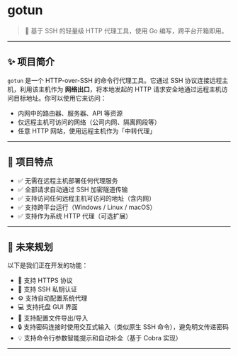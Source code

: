 # gotun

> 🚀 基于 SSH 的轻量级 HTTP 代理工具，使用 Go 编写，跨平台开箱即用。

---

## ✨ 项目简介

`gotun` 是一个 HTTP-over-SSH 的命令行代理工具。它通过 SSH 协议连接远程主机，利用该主机作为 **网络出口**，将本地发起的 HTTP 请求安全地通过远程主机访问目标地址。你可以使用它来访问：

- 内网中的路由器、服务器、API 等资源
- 仅远程主机可访问的网络（公司内网、隔离网段等）
- 任意 HTTP 网站，使用远程主机作为「中转代理」

---

## 🧱 项目特点

- ✅ 无需在远程主机部署任何代理服务
- ✅ 全部请求自动通过 SSH 加密隧道传输
- ✅ 支持访问任何远程主机可访问的地址（含内网）
- ✅ 支持跨平台运行（Windows / Linux / macOS）
- ✅ 支持作为系统 HTTP 代理（可选扩展）

---

## 🚀 未来规划

以下是我们正在开发的功能：

- 🔄 支持 HTTPS 协议
- 🔑 支持 SSH 私钥认证
- ⚙️ 支持自动配置系统代理
- 💻 支持托盘 GUI 界面
- 📁 支持配置文件导出/导入
- 🔒 支持密码连接时使用交互式输入（类似原生 SSH 命令），避免明文传递密码
- 💡 支持命令行参数智能提示和自动补全（基于 Cobra 实现）

---